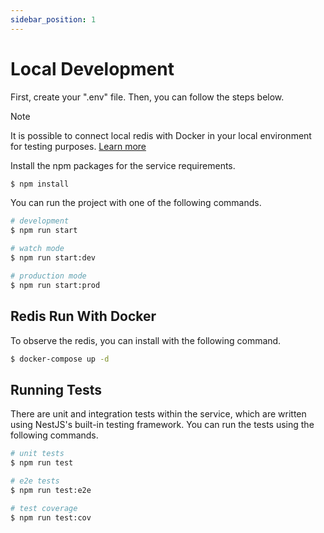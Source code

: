 ```yaml
---
sidebar_position: 1
---
```


# Local Development

First, create your ".env" file. Then, you can follow the steps below.

> [!NOTE]  
> It is possible to connect local redis with Docker in your local environment for testing purposes. [Learn more](#redis-run-with-docker)

Install the npm packages for the service requirements.

```bash
$ npm install
```

You can run the project with one of the following commands.

```bash
# development
$ npm run start

# watch mode
$ npm run start:dev

# production mode
$ npm run start:prod
```

## Redis Run With Docker

To observe the redis, you can install with the following command.

```bash
$ docker-compose up -d
```

## Running Tests

There are unit and integration tests within the service, which are written using NestJS's built-in testing framework. You can run the tests using the following commands.

```bash
# unit tests
$ npm run test

# e2e tests
$ npm run test:e2e

# test coverage
$ npm run test:cov
```
